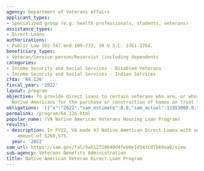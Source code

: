 ```yaml
---
agency: Department of Veterans Affairs
applicant_types:
- Specialized group (e.g. health professionals, students, veterans)
assistance_types:
- Direct Loans
authorizations:
- Public Law 102-547 and 109-233, 38 U.S.C. 3761-3764.
beneficiary_types:
- Veteran/Service person/Reservist (including dependents
categories:
- Income Security and Social Services - Disabled Veterans
- Income Security and Social Services - Indian Services
cfda: '64.126'
fiscal_year: '2022'
layout: program
objective: To provide direct loans to certain veterans who are, or whose spouses are,
  Native Americans for the purchase or construction of homes on trust lands.
obligations: '[{"x":"2022","sam_estimate":0.0,"sam_actual":11553000.0,"usa_spending_actual":0.0},{"x":"2023","sam_estimate":12296000.0,"sam_actual":0.0,"usa_spending_actual":0.0},{"x":"2024","sam_estimate":12591000.0,"sam_actual":0.0,"usa_spending_actual":0.0}]'
permalink: /program/64.126.html
popular_name: (VA Native American Veterans Housing Loan Program)
results:
- description: In FY22, VA made 43 Native American Direct Loans with an average loan
    amount of $268,575.
  year: '2022'
sam_url: https://sam.gov/fal/5a512f28640d4feb8e1d343c07b69aa8/view
sub-agency: Veterans Benefits Administration
title: Native American Veteran Direct Loan Program
---
```

